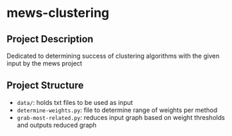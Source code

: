 # mews-clustering

## Project Description
Dedicated to determining success of clustering algorithms with the given input by the mews project

## Project Structure
- `data/`: holds txt files to be used as input
- `determine-weights.py`: file to determine range of weights per method
- `grab-most-related.py`: reduces input graph based on weight thresholds and outputs reduced graph
